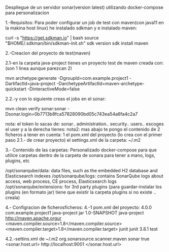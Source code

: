 Despliegue de un servidor sonar(version latest) utilizando docker-compose para personalizacion

1.-Requisitos: 
Para poder configurar un job de test con maven(con java11 en la makina host linux) he instalado sdkman y e instalado maven:

curl -s "https://get.sdkman.io" | bash
source "$HOME/.sdkman/bin/sdkman-init.sh"
sdk version
sdk install maven

2.-Creacion del proyecto de test(maven)

2.1-en la carpeta java-project tienes un proyecto test de maven creada con:(son 1 linea aunque parezcan 2)

mvn archetype:generate -DgroupId=com.example.project1 -DartifactId=java-project -DarchetypeArtifactId=maven-archetype-quickstart -DinteractiveMode=false

2.2.-y con lo siguiente creas el jobs en el sonar:

mvn clean verify sonar:sonar -Dsonar.login=0b7713b8fca57828090bd05c743ea54a6fa4c2a7

nota: el token lo sacas de: sonar.. administration.. security.. users.. escoges el user y a la derecha tienes: 
nota2: mas abajo te pongo el contenido de 2 ficheros a tener en cuenta: 1 el pom.xml del proyecto (lo crea con el primer paso 2.1.- de crear proyecto)  el settings.xml de la carpeta: ~/.m2

3.- Contenido de las carpetas: Personalizado docker-compose para que utilice carpetas dentro de la carpeta de sonara para tener a mano, logs, plugins, etc

/opt/sonarqube/data: data files, such as the embedded H2 database and Elasticsearch indexes
/opt/sonarqube/logs: contains SonarQube logs about access, web process, CE process, Elasticsearch logs
/opt/sonarqube/extensions: for 3rd party plugins (para guardar-instalar los plugins (en formato jar) tiene que existir la carpeta plugins si no existe .. creala)

4.- Configracion de ficherosficheros: 
4.-1 pom.xml del proyecto:
<project xmlns="http://maven.apache.org/POM/4.0.0" xmlns:xsi="http://www.w3.org/2001/XMLSchema-instance"  xsi:schemaLocation="http://maven.apache.org/POM/4.0.0 http://maven.apache.org/maven-v4_0_0.xsd">
  <modelVersion>4.0.0</modelVersion>
  <groupId>com.example.project1</groupId>
  <artifactId>java-project</artifactId>
  <packaging>jar</packaging>
  <version>1.0-SNAPSHOT</version>
  <name>java-project</name>
  <url>http://maven.apache.orgur</url>
  <properties>
    <maven.compiler.source>1.8</maven.compiler.source>
    <maven.compiler.target>1.8</maven.compiler.target>
  </properties>
  <dependencies>
    <dependency>
      <groupId>junit</groupId>
      <artifactId>junit</artifactId>
      <version>3.8.1</version>
      <scope>test</scope>
    </dependency>
  </dependencies>
</project>

4.2.-settins.xml de ~/.m2
<settings>
    <pluginGroups>
        <pluginGroup>org.sonarsource.scanner.maven</pluginGroup>
    </pluginGroups>
    <profiles>
        <profile>
            <id>sonar</id>
            <activation>
                <activeByDefault>true</activeByDefault>
            </activation>
            <properties>
                <!-- Optional URL to server. Default value is http://localhost:9000 -->
                <sonar.host.url>
                  http://localhost:9001
                </sonar.host.url>
            </properties>
        </profile>
     </profiles>
</settings>
